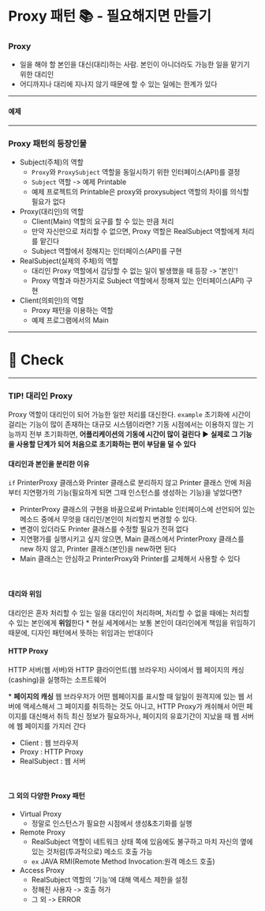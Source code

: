 # Proxy 패턴 📚 - 필요해지면 만들기

### Proxy
- 일을 해야 할 본인을 대신(대리)하는 사람. 본인이 아니더라도 가능한 일을 맡기기 위한 대리인
- 어디까지나 대리에 지나지 않기 때문에 할 수 있는 일에는 한계가 있다
---


#### 예제



--- 
### Proxy 패턴의 등장인물
- Subject(주체)의 역할
  - `Proxy`와 `ProxySubject` 역할을 동일시하기 위한 인터페이스(API)를 결정
  - `Subject` 역할 -> 예제 Printable
  - 예제 프로젝트의 Printable은 proxy와 proxysubject 역할의 차이를 의식할 필요가 없다
- Proxy(대리인)의 역할
  - Client(Main) 역할의 요구를 할 수 있는 만큼 처리
  - 만약 자신만으로 처리할 수 없으면, Proxy 역할은 RealSubject 역할에게 처리를 맡긴다
  - Subject 역할에서 정해지는 인터페이스(API)를 구현
- RealSubject(실제의 주체)의 역할
  - 대리인 Proxy 역할에서 감당할 수 없는 일이 발생했을 때 등장 -> '본인'!
  - Proxy 역할과 마찬가지로 Subject 역할에서 정해져 있는 인터페이스(API) 구현
- Client(의뢰인)의 역할
  - Proxy 패턴을 이용하는 역할
  - 예제 프로그램에서의 Main
---
# 📌 Check
---

### TIP! 대리인 Proxy
Proxy 역할이 대리인이 되어 가능한 일만 처리를 대신한다.
`example`
초기화에 시간이 걸리는 기능이 많이 존재하는 대규모 시스템이라면?
기동 시점에서는 이용하지 않는 기능까지 전부 초기화하면, **어플리케이션의 기동에 시간이 많이 걸린다**
▶ **실제로 그 기능을 사용할 단계가 되어 처음으로 초기화하는 편이 부담을 덜 수 있다**
<br>

#### 대리인과 본인을 분리한 이유
`if` PrinterProxy 클래스와 Printer 클래스로 분리하지 않고 Printer 클래스 안에 처음부터 지연평가의 기능(필요하게 되면 그때 인스턴스를 생성하는 기능)을 넣었다면?
- PrinterProxy 클래스의 구현을 바꿈으로써 Printable 인터페이스에 선언되어 있는 메소드 중에서 무엇을 대리인/본인이 처리할지 변경할 수 있다.
- 변경이 있더라도 Printer 클래스를 수정할 필요가 전혀 없다
- 지연평가를 실행시키고 싶지 않으면, Main 클래스에서 PrinterProxy 클래스를 new 하지 않고, Printer 클래스(본인)을 new하면 된다
- Main 클래스는 안심하고 PrinterProxy와 Printer를 교체해서 사용할 수 있다
<br>
  
#### 대리와 위임
대리인은 혼자 처리할 수 있는 일을 대리인이 처리하며, 처리할 수 없을 때에는 처리할 수 있는 본인에게 **위임**한다
\* 현실 세계에서는 보통 본인이 대리인에게 책임을 위임하기 때문에, 디자인 패턴에서 뜻하는 위임과는 반대이다
<br>

#### HTTP Proxy
HTTP 서버(웹 서버)와 HTTP 클라이언트(웹 브라우저) 사이에서 웹 페이지의 캐싱(cashing)을 실행하는 소프트웨어

\* **페이지의 캐싱**
웹 브라우저가 어떤 웹페이지를 표시할 때 일일이 원격지에 있는 웹 서버에 액세스해서 그 페이지를 취득하는 것도 아니고, HTTP Proxy가 캐쉬해서 어떤 페이지를 대신해서 취득
최신 정보가 필요하거나, 페이지의 유효기간이 지났을 때 웹 서버에 웹 페이지를 가지러 간다
- Client : 웹 브라우저
- Proxy : HTTP Proxy
- RealSubject : 웹 서버
<br>

#### 그 외의 다양한 Proxy 패턴
- Virtual Proxy 
  - 정말로 인스턴스가 필요한 시점에서 생성&초기화를 실행
- Remote Proxy 
  - RealSubject 역할이 네트워크 상태 쪽에 있음에도 불구하고 마치 자신의 옆에 있는 것처럼(투과적으로) 메소드 호출 가능
  - `ex` JAVA RMI(Remote Method Invocation:원격 메소드 호출)
- Access Proxy
  - RealSubject 역할의 '기능'에 대해 액세스 제한을 설정
  - 정해진 사용자 -> 호출 허가
  - 그 외 -> ERROR
